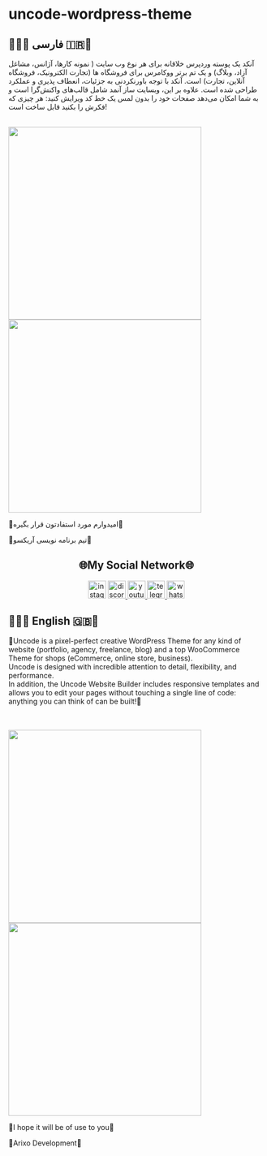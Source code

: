 # uncode-wordpress-theme
<h2>💜🇮🇷 فارسی 🇮🇷💜</h2>
<p>آنکد یک پوسته وردپرس خلاقانه  برای هر نوع وب سایت ( نمونه کارها، آژانس، مشاغل آزاد، وبلاگ) و یک تم برتر ووکامرس برای فروشگاه ها (تجارت الکترونیک، فروشگاه آنلاین، تجارت) است.
آنکد با توجه باورنکردنی به جزئیات، انعطاف پذیری و عملکرد طراحی شده است.
علاوه بر این، وبسایت ساز آنمد شامل قالب‌های واکنش‌گرا است و به شما امکان می‌دهد صفحات خود را بدون لمس یک خط کد ویرایش کنید: هر چیزی که فکرش را بکنید قابل ساخت است!</p
  <br>
  <br>
  <div>
  <img src="https://mrarian.ir/github/demofauncode.png" height="380" >
  <img src="https://mrarian.ir/github/demofauncode2.png" height="380" >
      </div>
      <p>🔰امیدوارم مورد استفادتون قرار بگیره🔰</p>
      <p>💜تیم برنامه نویسی آریکسو💜</p>
      <h2 align="center">🌐My Social Network🌐</h2>
      <div align="center"> 

  <a href="https://instagram.com/arianpashae" target="_blank">
    <img src="https://img.shields.io/static/v1?message=instagram&logo=instagram&label=&color=E4405F&logoColor=white&labelColor=&style=flat" height="35" alt="instagram logo"  /></a>
  <a href="https://discord.gg/ZdHqFgbb4X" target="_blank">
    <img src="https://img.shields.io/static/v1?message=Discord&logo=discord&label=&color=7289DA&logoColor=white&labelColor=&style=flat" height="35" alt="discord logo"  />

  </a>
  <a href="https://youtube.com/channel/UCVGyudTRJBkRWJBoNEYUsM" target="_blank">
    <img src="https://img.shields.io/static/v1?message=Youtube&logo=youtube&label=&color=FF0000&logoColor=white&labelColor=&style=flat" height="35" alt="youtube logo"  />
  </a>
  <a href="https://t.me/webkhooneh" target="_blank">
    <img src="https://img.shields.io/static/v1?message=Telegram&logo=telegram&label=&color=2CA5E0&logoColor=white&labelColor=&style=flat" height="35" alt="telegram logo"  />
  </a>
  <a href="https://wa.me/message/OIP26GZ2R4B6J1" target="_blank">
    <img src="https://img.shields.io/static/v1?message=Whatsapp&logo=whatsapp&label=&color=25D366&logoColor=white&labelColor=&style=flat" height="35" alt="whatsapp logo"  />
  </a>
  </div>
  <h2>💜🇬🇧 English 🇬🇧💜</h2>
<p>🌹Uncode is a pixel-perfect creative WordPress Theme for any kind of website (portfolio, agency, freelance, blog) and a top WooCommerce Theme for shops (eCommerce, online store, business).<br> Uncode is designed with incredible attention to detail, flexibility, and performance.<br> In addition, the Uncode Website Builder includes responsive templates and allows you to edit your pages without touching a single line of code: anything you can think of can be built!🌹</p>
  <br>
  <br>
  <div>
  <img src="https://mrarian.ir/github/demoenuncode.png" height="380" >
  <img src="https://mrarian.ir/github/demoenuncode2.png" height="380" >
      </div>
      <p>🔰I hope it will be of use to you🔰</p>
      <p>💜Arixo Development💜</p>

